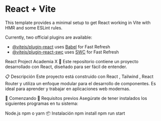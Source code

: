 # React + Vite

This template provides a minimal setup to get React working in Vite with HMR and some ESLint rules.

Currently, two official plugins are available:

- [@vitejs/plugin-react](https://github.com/vitejs/vite-plugin-react/blob/main/packages/plugin-react/README.md) uses [Babel](https://babeljs.io/) for Fast Refresh
- [@vitejs/plugin-react-swc](https://github.com/vitejs/vite-plugin-react-swc) uses [SWC](https://swc.rs/) for Fast Refresh

React Project Academia X 🚀
Este repositorio contiene un proyecto desarrollado con React, diseñado para ser fácil de entender.

📋 Descripción
Este proyecto está construido con React , Tailwind , React Router y utiliza un enfoque modular para el desarrollo de componentes. Es ideal para aprender y trabajar en aplicaciones web modernas.

🚀 Comenzando
🔧 Requisitos previos
Asegúrate de tener instalados los siguientes programas en tu sistema:

Node.js
npm o yarn
📦 Instalación
npm install
npm run start
